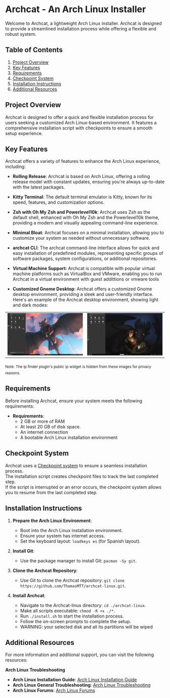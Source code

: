 # Archcat - An Arch Linux Installer
Welcome to Archcat, a lightweight Arch Linux installer. Archcat is designed to provide a streamlined installation process while offering a flexible and robust system.

## Table of Contents
1. [Project Overview](#project-overview)
2. [Key Features](#key-features)
3. [Requirements](#requirements)
4. [Checkpoint System](#checkpoint-system)
5. [Installation Instructions](#installation-instructions)
6. [Additional Resources](#additional-resources)
   
## Project Overview
Archcat is designed to offer a quick and flexible installation process for users seeking a customized Arch Linux-based environment. It features a comprehensive installation script with checkpoints to ensure a smooth setup experience.

## Key Features
Archcat offers a variety of features to enhance the Arch Linux experience, including:

- **Rolling Release**: Archcat is based on Arch Linux, offering a rolling release model with constant updates, ensuring you're always up-to-date with the latest packages.
- **Kitty Terminal**: The default terminal emulator is Kitty, known for its speed, features, and customization options.
- **Zsh with Oh My Zsh and Powerlevel10k**: Archcat uses Zsh as the default shell, enhanced with Oh My Zsh and the Powerlevel10k theme, providing a modern and visually appealing command-line experience.

- **Minimal Bloat**: Archcat focuses on a minimal installation, allowing you to customize your system as needed without unnecessary software.
- **archcat CLI**: The archcat command-line interface allows for quick and easy installation of predefined modules, representing specific groups of software packages, system configurations, or additional repositories.
- **Virtual Machine Support**: Archcat is compatible with popular virtual machine platforms such as VirtualBox and VMware, enabling you to run Archcat in a virtual environment with guest addittions or vmware tools

- **Customized Gnome Desktop**: Archcat offers a customized Gnome desktop environment, providing a sleek and user-friendly interface.<br>
Here's an example of the Archcat desktop environment, showing light and dark modes:

<table>
  <tr>
    <td><img src="./images/desktop.png" alt="Archcat Desktop" width="800px"></td>
    <td><img src="./images/desktop-dark.png" alt="Archcat Desktop - Dark Mode" width="800px"></td>
  </tr>
</table>
<sub>Note: The ip finder plugin's public ip widget is hidden from these images for privacy reasons.</sub>

## Requirements
Before installing Archcat, ensure your system meets the following requirements:

- **Requirements**:
  - 2 GB or more of RAM
  - At least 20 GB of disk space.
  - An internet connection
  - A bootable Arch Linux installation environment

## Checkpoint System
Archcat uses a [Checkpoint system](https://github.com/ThomasMTT/checkpoint-sh) to ensure a seamless installation process.<br>
The installation script creates checkpoint files to track the last completed step.<br> 
If the script is interrupted or an error occurs, the checkpoint system allows you to resume from the last completed step.

## Installation Instructions

1. **Prepare the Arch Linux Environment**:
   - Boot into the Arch Linux installation environment.
   - Ensure your system has internet access.
   - Set the keyboard layout: `loadkeys es` (for Spanish layout).

2. **Install Git**:
   - Use the package manager to install Git: `pacman -Sy git`.

3. **Clone the Archcat Repository**:
   - Use Git to clone the Archcat repository: `git clone https://github.com/ThomasMTT/archcat-linux.git`.

4. **Install Archcat**:
   - Navigate to the Archcat-linux directory: `cd ./archcat-linux`.
   - Make all scripts executable: `chmod -R +x ./*`.
   - Run `./install.sh` to start the installation process.
   - Follow the on-screen prompts to complete the setup.
   - WARNING: your selected disk and all its partitions will be wiped

## Additional Resources
For more information and additional support, you can visit the following resources:

**Arch Linux Troubleshooting**
- **Arch Linux Installation Guide**: [Arch Linux Installation Guide](https://wiki.archlinux.org/title/Installation_guide)
- **Arch Linux General Troubleshooting**: [Arch Linux Troubleshooting](https://wiki.archlinux.org/title/Troubleshooting)
- **Arch Linux Forums**: [Arch Linux Forums](https://bbs.archlinux.org/)
